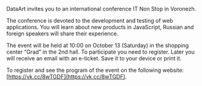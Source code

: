DataArt invites you to an international conference IT Non Stop in Voronezh.

The conference is devoted to the development and testing of web applications. You will learn about new products in JavaScript, Russian and foreign speakers will share their experience.

The event will be held at 10:00 on October 13 (Saturday) in the shopping center “Grad” in the 2nd hall. To participate you need to register. Later you will receive an email with an e-ticket. Save it to your device or print it.

To register and see the program of the event on the following website: [https://vk.cc/8wTGDF](https://vk.cc/8wTGDF).